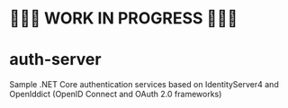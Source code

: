 # 🚧🚧🚧 WORK IN PROGRESS 🚧🚧🚧

# auth-server
Sample .NET Core authentication services based on IdentityServer4 and OpenIddict (OpenID Connect and OAuth 2.0 frameworks)
